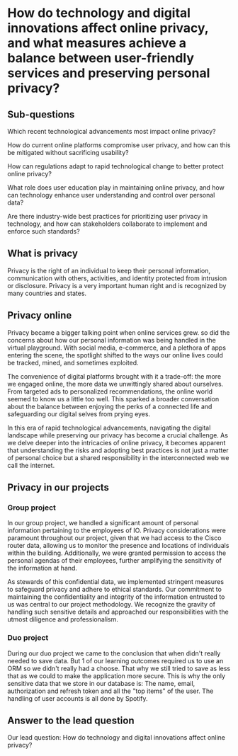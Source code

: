 # How do technology and digital innovations affect online privacy, and what measures achieve a balance between user-friendly services and preserving personal privacy?

## Sub-questions

Which recent technological advancements most impact online privacy?

How do current online platforms compromise user privacy, and how can this be mitigated without sacrificing usability?

How can regulations adapt to rapid technological change to better protect online privacy?

What role does user education play in maintaining online privacy, and how can technology enhance user understanding and control over personal data?

Are there industry-wide best practices for prioritizing user privacy in technology, and how can stakeholders collaborate to implement and enforce such standards?

## What is privacy

Privacy is the right of an individual to keep their personal information, communication with others, activities, and identity protected from intrusion or disclosure. Privacy is a very important human right and is recognized by many countries and states.

## Privacy online

Privacy became a bigger talking point when online services grew. so did the concerns about how our personal information was being handled in the virtual playground. With social media, e-commerce, and a plethora of apps entering the scene, the spotlight shifted to the ways our online lives could be tracked, mined, and sometimes exploited.

The convenience of digital platforms brought with it a trade-off: the more we engaged online, the more data we unwittingly shared about ourselves. From targeted ads to personalized recommendations, the online world seemed to know us a little too well. This sparked a broader conversation about the balance between enjoying the perks of a connected life and safeguarding our digital selves from prying eyes.

In this era of rapid technological advancements, navigating the digital landscape while preserving our privacy has become a crucial challenge. As we delve deeper into the intricacies of online privacy, it becomes apparent that understanding the risks and adopting best practices is not just a matter of personal choice but a shared responsibility in the interconnected web we call the internet.

## Privacy in our projects

### Group project

In our group project, we handled a significant amount of personal information pertaining to the employees of IO. Privacy considerations were paramount throughout our project, given that we had access to the Cisco router data, allowing us to monitor the presence and locations of individuals within the building. Additionally, we were granted permission to access the personal agendas of their employees, further amplifying the sensitivity of the information at hand.

As stewards of this confidential data, we implemented stringent measures to safeguard privacy and adhere to ethical standards. Our commitment to maintaining the confidentiality and integrity of the information entrusted to us was central to our project methodology. We recognize the gravity of handling such sensitive details and approached our responsibilities with the utmost diligence and professionalism.

### Duo project

During our duo project we came to the conclusion that when didn't really needed to save data. But 1 of our learning outcomes required us to use an ORM so we didn't really had a choose. That why we still tried to save as less that as we could to make the application more secure. This is why the only sensitive data that we store in our database is: The name, email, authorization and refresh token and all the "top items" of the user. The handling of user accounts is all done by Spotify.

## Answer to the lead question

Our lead question: How do technology and digital innovations affect online privacy?
